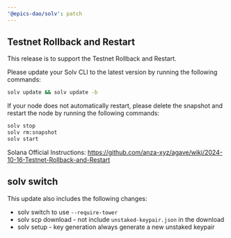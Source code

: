 ```yaml
---
'@epics-dao/solv': patch
---
```


## Testnet Rollback and Restart

This release is to support the Testnet Rollback and Restart.

Please update your Solv CLI to the latest version by running the following commands:

```bash
solv update && solv update -b
```

If your node does not automatically restart, please delete the snapshot and restart the node by running the following commands:

```bash
solv stop
solv rm:snapshot
solv start
```

Solana Official Instructions: https://github.com/anza-xyz/agave/wiki/2024-10-16-Testnet-Rollback-and-Restart

## solv switch

This update also includes the following changes:

- solv switch to use `--require-tower`
- solv scp download - not include `unstaked-keypair.json` in the download
- solv setup - key generation always generate a new unstaked keypair
